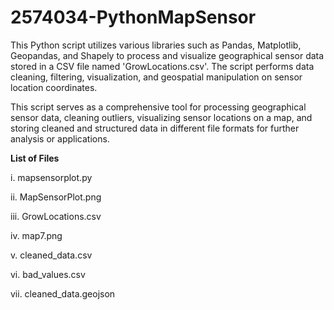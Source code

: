 # 2574034-PythonMapSensor
This Python script utilizes various libraries such as Pandas, Matplotlib, Geopandas, and Shapely to process and visualize geographical sensor data stored in a CSV file named 'GrowLocations.csv'. The script performs data cleaning, filtering, visualization, and geospatial manipulation on sensor location coordinates.

This script serves as a comprehensive tool for processing geographical sensor data, cleaning outliers, visualizing sensor locations on a map, and storing cleaned and structured data in different file formats for further analysis or applications.

**List of Files**

i.  mapsensorplot.py

ii.  MapSensorPlot.png

iii.  GrowLocations.csv

iv.  map7.png

v.  cleaned_data.csv

vi.  bad_values.csv

vii.  cleaned_data.geojson

